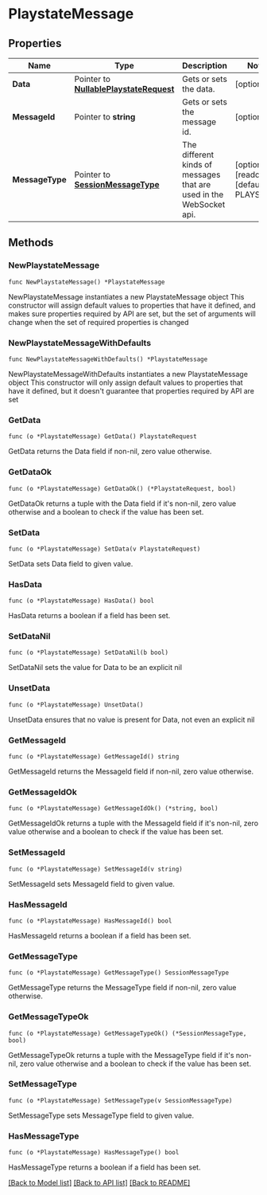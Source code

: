 # PlaystateMessage

## Properties

Name | Type | Description | Notes
------------ | ------------- | ------------- | -------------
**Data** | Pointer to [**NullablePlaystateRequest**](PlaystateRequest.md) | Gets or sets the data. | [optional] 
**MessageId** | Pointer to **string** | Gets or sets the message id. | [optional] 
**MessageType** | Pointer to [**SessionMessageType**](SessionMessageType.md) | The different kinds of messages that are used in the WebSocket api. | [optional] [readonly] [default to PLAYSTATE]

## Methods

### NewPlaystateMessage

`func NewPlaystateMessage() *PlaystateMessage`

NewPlaystateMessage instantiates a new PlaystateMessage object
This constructor will assign default values to properties that have it defined,
and makes sure properties required by API are set, but the set of arguments
will change when the set of required properties is changed

### NewPlaystateMessageWithDefaults

`func NewPlaystateMessageWithDefaults() *PlaystateMessage`

NewPlaystateMessageWithDefaults instantiates a new PlaystateMessage object
This constructor will only assign default values to properties that have it defined,
but it doesn't guarantee that properties required by API are set

### GetData

`func (o *PlaystateMessage) GetData() PlaystateRequest`

GetData returns the Data field if non-nil, zero value otherwise.

### GetDataOk

`func (o *PlaystateMessage) GetDataOk() (*PlaystateRequest, bool)`

GetDataOk returns a tuple with the Data field if it's non-nil, zero value otherwise
and a boolean to check if the value has been set.

### SetData

`func (o *PlaystateMessage) SetData(v PlaystateRequest)`

SetData sets Data field to given value.

### HasData

`func (o *PlaystateMessage) HasData() bool`

HasData returns a boolean if a field has been set.

### SetDataNil

`func (o *PlaystateMessage) SetDataNil(b bool)`

 SetDataNil sets the value for Data to be an explicit nil

### UnsetData
`func (o *PlaystateMessage) UnsetData()`

UnsetData ensures that no value is present for Data, not even an explicit nil
### GetMessageId

`func (o *PlaystateMessage) GetMessageId() string`

GetMessageId returns the MessageId field if non-nil, zero value otherwise.

### GetMessageIdOk

`func (o *PlaystateMessage) GetMessageIdOk() (*string, bool)`

GetMessageIdOk returns a tuple with the MessageId field if it's non-nil, zero value otherwise
and a boolean to check if the value has been set.

### SetMessageId

`func (o *PlaystateMessage) SetMessageId(v string)`

SetMessageId sets MessageId field to given value.

### HasMessageId

`func (o *PlaystateMessage) HasMessageId() bool`

HasMessageId returns a boolean if a field has been set.

### GetMessageType

`func (o *PlaystateMessage) GetMessageType() SessionMessageType`

GetMessageType returns the MessageType field if non-nil, zero value otherwise.

### GetMessageTypeOk

`func (o *PlaystateMessage) GetMessageTypeOk() (*SessionMessageType, bool)`

GetMessageTypeOk returns a tuple with the MessageType field if it's non-nil, zero value otherwise
and a boolean to check if the value has been set.

### SetMessageType

`func (o *PlaystateMessage) SetMessageType(v SessionMessageType)`

SetMessageType sets MessageType field to given value.

### HasMessageType

`func (o *PlaystateMessage) HasMessageType() bool`

HasMessageType returns a boolean if a field has been set.


[[Back to Model list]](../README.md#documentation-for-models) [[Back to API list]](../README.md#documentation-for-api-endpoints) [[Back to README]](../README.md)


